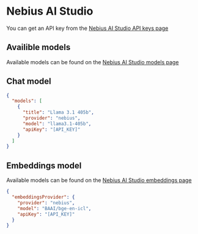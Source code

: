 # Nebius AI Studio

You can get an API key from the [Nebius AI Studio API keys page](https://studio.nebius.ai/settings/api-keys)

## Availible models

Available models can be found on the [Nebius AI Studio models page](https://studio.nebius.ai/models/text2text)

## Chat model

```json title="config.json"
{
  "models": [
    {
      "title": "Llama 3.1 405b",
      "provider": "nebius",
      "model": "llama3.1-405b",
      "apiKey": "[API_KEY]"
    }
  ]
}
```

## Embeddings model

Available models can be found on the [Nebius AI Studio embeddings page](https://studio.nebius.ai/models/embedding)

```json title="config.json"
{
  "embeddingsProvider": {
    "provider": "nebius",
    "model": "BAAI/bge-en-icl",
    "apiKey": "[API_KEY]"
  }
}
```
